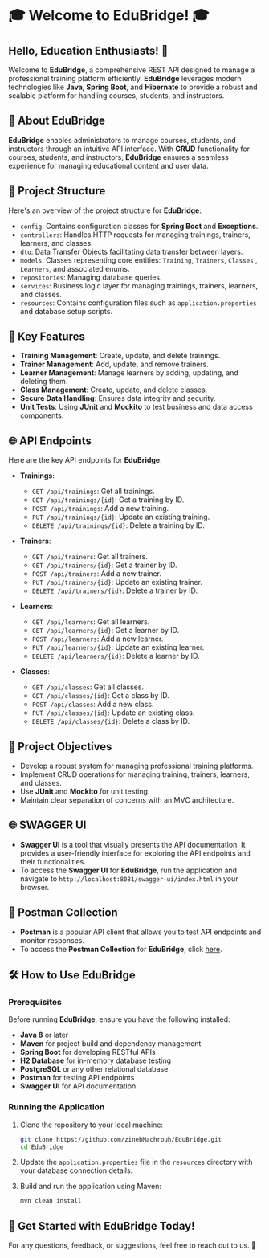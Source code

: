 # 🎓 Welcome to EduBridge! 🎓

## Hello, Education Enthusiasts! 👋

Welcome to **EduBridge**, a comprehensive REST API designed to manage a professional training platform efficiently. **EduBridge** leverages modern technologies like **Java, Spring Boot**, and **Hibernate** to provide a robust and scalable platform for handling courses, students, and instructors.

## 🚀 About EduBridge

**EduBridge** enables administrators to manage courses, students, and instructors through an intuitive API interface. With **CRUD** functionality for courses, students, and instructors, **EduBridge** ensures a seamless experience for managing educational content and user data.

## 📁 Project Structure

Here's an overview of the project structure for **EduBridge**:

- `config`: Contains configuration classes for **Spring Boot** and **Exceptions**.
- `controllers`: Handles HTTP requests for managing trainings, trainers, learners, and classes.
- `dto`: Data Transfer Objects facilitating data transfer between layers.
- `models`: Classes representing core entities: `Training`, `Trainers`, `Classes` , `Learners`, and associated enums.
- `repositories`: Managing database queries.
- `services`: Business logic layer for managing trainings, trainers, learners, and classes.
- `resources`: Contains configuration files such as `application.properties` and database setup scripts.

## 🧩 Key Features

- **Training Management**: Create, update, and delete trainings.
- **Trainer Management**: Add, update, and remove trainers.
- **Learner Management**: Manage learners by adding, updating, and deleting them.
- **Class Management**: Create, update, and delete classes.
- **Secure Data Handling**: Ensures data integrity and security.
- **Unit Tests**: Using **JUnit** and **Mockito** to test business and data access components.

## 🌐 API Endpoints

Here are the key API endpoints for **EduBridge**:

- **Trainings**:
  - `GET /api/trainings`: Get all trainings.
  - `GET /api/trainings/{id}`: Get a training by ID.
  - `POST /api/trainings`: Add a new training.
  - `PUT /api/trainings/{id}`: Update an existing training.
  - `DELETE /api/trainings/{id}`: Delete a training by ID.
  

- **Trainers**:
  - `GET /api/trainers`: Get all trainers.
  - `GET /api/trainers/{id}`: Get a trainer by ID.
  - `POST /api/trainers`: Add a new trainer.
  - `PUT /api/trainers/{id}`: Update an existing trainer.
  - `DELETE /api/trainers/{id}`: Delete a trainer by ID.


- **Learners**:
  - `GET /api/learners`: Get all learners.
  - `GET /api/learners/{id}`: Get a learner by ID.
  - `POST /api/learners`: Add a new learner.
  - `PUT /api/learners/{id}`: Update an existing learner.
  - `DELETE /api/learners/{id}`: Delete a learner by ID.


- **Classes**:
  - `GET /api/classes`: Get all classes.
  - `GET /api/classes/{id}`: Get a class by ID.
  - `POST /api/classes`: Add a new class.
  - `PUT /api/classes/{id}`: Update an existing class.
  - `DELETE /api/classes/{id}`: Delete a class by ID.

## 🎯 Project Objectives

- Develop a robust system for managing professional training platforms.
- Implement CRUD operations for managing training, trainers, learners, and classes.
- Use **JUnit** and **Mockito** for unit testing.
- Maintain clear separation of concerns with an MVC architecture.

## 🌐 SWAGGER UI

- **Swagger UI** is a tool that visually presents the API documentation. It provides a user-friendly interface for exploring the API endpoints and their functionalities.
- To access the **Swagger UI** for **EduBridge**, run the application and navigate to `http://localhost:8081/swagger-ui/index.html` in your browser.

## 🧩 Postman Collection

- **Postman** is a popular API client that allows you to test API endpoints and monitor responses.
- To access the **Postman Collection** for **EduBridge**, click [here](https://web.postman.co/workspace/My-Workspace~5068411f-ba84-490f-827d-09a1db076e70/collection/33286297-9de56598-fa5d-4226-9d84-8371935fa803).

## 🛠️ How to Use EduBridge

### Prerequisites

Before running **EduBridge**, ensure you have the following installed:

- **Java 8** or later
- **Maven** for project build and dependency management
- **Spring Boot** for developing RESTful APIs
- **H2 Database** for in-memory database testing
- **PostgreSQL** or any other relational database
- **Postman** for testing API endpoints
- **Swagger UI** for API documentation

### Running the Application

1. Clone the repository to your local machine:
   ```bash
   git clone https://github.com/zinebMachrouh/EduBridge.git
   cd EduBridge
   ```

2. Update the `application.properties` file in the `resources` directory with your database connection details.

3. Build and run the application using Maven:
   ```bash
   mvn clean install
   ```

## 🎉 Get Started with EduBridge Today!

For any questions, feedback, or suggestions, feel free to reach out to us. 📧